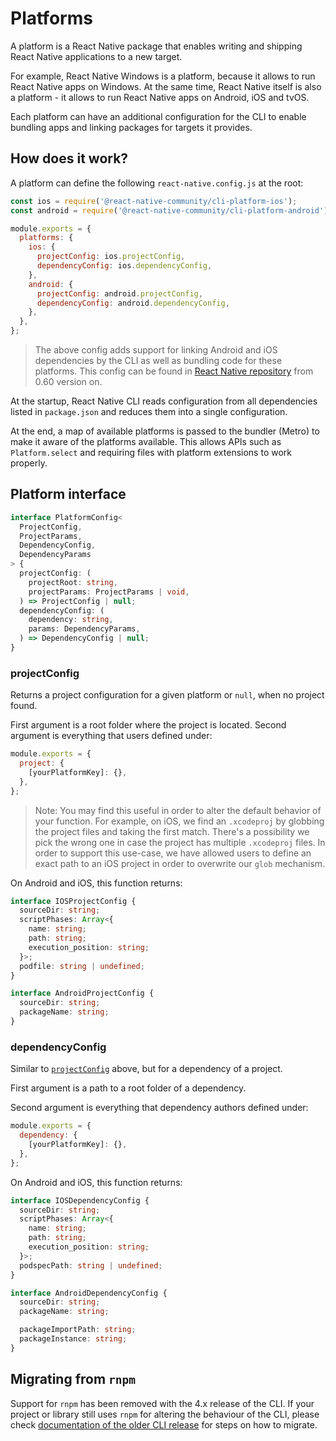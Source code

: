 # Platforms

A platform is a React Native package that enables writing and shipping React Native applications to a new target.

For example, React Native Windows is a platform, because it allows to run React Native apps on Windows. At the same time, React Native itself is also a platform - it allows to run React Native apps on Android, iOS and tvOS.

Each platform can have an additional configuration for the CLI to enable bundling apps and linking packages for targets it provides.

## How does it work?

A platform can define the following `react-native.config.js` at the root:

```js
const ios = require('@react-native-community/cli-platform-ios');
const android = require('@react-native-community/cli-platform-android');

module.exports = {
  platforms: {
    ios: {
      projectConfig: ios.projectConfig,
      dependencyConfig: ios.dependencyConfig,
    },
    android: {
      projectConfig: android.projectConfig,
      dependencyConfig: android.dependencyConfig,
    },
  },
};
```

> The above config adds support for linking Android and iOS dependencies by the CLI as well as bundling code for these platforms. This config can be found in [React Native repository](https://github.com/facebook/react-native/blob/0.60-stable/react-native.config.js) from 0.60 version on.

At the startup, React Native CLI reads configuration from all dependencies listed in `package.json` and reduces them into a single configuration.

At the end, a map of available platforms is passed to the bundler (Metro) to make it aware of the platforms available. This allows APIs such as `Platform.select` and requiring files with platform extensions to work properly.

## Platform interface

```ts
interface PlatformConfig<
  ProjectConfig,
  ProjectParams,
  DependencyConfig,
  DependencyParams
> {
  projectConfig: (
    projectRoot: string,
    projectParams: ProjectParams | void,
  ) => ProjectConfig | null;
  dependencyConfig: (
    dependency: string,
    params: DependencyParams,
  ) => DependencyConfig | null;
}
```

### projectConfig

Returns a project configuration for a given platform or `null`, when no project found.

First argument is a root folder where the project is located. Second argument is everything that users defined under:

```js
module.exports = {
  project: {
    [yourPlatformKey]: {},
  },
};
```

> Note: You may find this useful in order to alter the default behavior of your function. For example, on iOS, we find an `.xcodeproj` by globbing the project files and taking the first match. There's a possibility we pick the wrong one in case the project has multiple `.xcodeproj` files. In order to support this use-case, we have allowed users to define an exact path to an iOS project in order to overwrite our `glob` mechanism.

On Android and iOS, this function returns:

```ts
interface IOSProjectConfig {
  sourceDir: string;
  scriptPhases: Array<{
    name: string;
    path: string;
    execution_position: string;
  }>;
  podfile: string | undefined;
}

interface AndroidProjectConfig {
  sourceDir: string;
  packageName: string;
}
```

### dependencyConfig

Similar to [`projectConfig`](#projectconfig) above, but for a dependency of a project.

First argument is a path to a root folder of a dependency.

Second argument is everything that dependency authors defined under:

```js
module.exports = {
  dependency: {
    [yourPlatformKey]: {},
  },
};
```

On Android and iOS, this function returns:

```ts
interface IOSDependencyConfig {
  sourceDir: string;
  scriptPhases: Array<{
    name: string;
    path: string;
    execution_position: string;
  }>;
  podspecPath: string | undefined;
}

interface AndroidDependencyConfig {
  sourceDir: string;
  packageName: string;

  packageImportPath: string;
  packageInstance: string;
}
```

## Migrating from `rnpm`

Support for `rnpm` has been removed with the 4.x release of the CLI. If your project or library still uses `rnpm` for altering the behaviour of the CLI, please check [documentation of the older CLI release](https://github.com/react-native-community/cli/blob/3.x/docs/platforms.md#migrating-from-rnpm-configuration) for steps on how to migrate.
